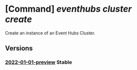 # [Command] _eventhubs cluster create_

Create an instance of an Event Hubs Cluster.

## Versions

### [2022-01-01-preview](/Resources/mgmt-plane/L3N1YnNjcmlwdGlvbnMve30vcmVzb3VyY2Vncm91cHMve30vcHJvdmlkZXJzL21pY3Jvc29mdC5ldmVudGh1Yi9jbHVzdGVycy97fQ==/2022-01-01-preview.xml) **Stable**

<!-- mgmt-plane /subscriptions/{}/resourcegroups/{}/providers/microsoft.eventhub/clusters/{} 2022-01-01-preview -->
